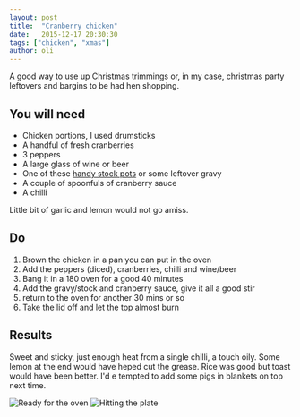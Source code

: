 ```yaml
---
layout: post
title:  "Cranberry chicken"
date:   2015-12-17 20:30:30
tags: ["chicken", "xmas"] 
author: oli
---
```


A good way to use up Christmas trimmings or, in my case, christmas party leftovers and bargins to be had hen shopping.


## You will need

* Chicken portions, I used drumsticks
* A handful of fresh cranberries
* 3 peppers
* A large glass of wine or beer
* One of these [handy stock pots](http://amzn.to/1QCCVNF) or some leftover gravy
* A couple of spoonfuls of cranberry sauce
* A chilli

Little bit of garlic and lemon would not go amiss.

## Do

1. Brown the chicken in a pan you can put in the oven
2. Add the peppers (diced), cranberries, chilli and wine/beer
3. Bang it in a 180 oven for a good 40 minutes
4. Add the gravy/stock and cranberry sauce, give it all a good stir
5. return to the oven for another 30 mins or so
6. Take the lid off and let the top almost burn


## Results

Sweet and sticky, just enough heat from a single chilli, a touch oily.  Some lemon at the end would have heped cut the grease. Rice was good but toast would have been better.  I'd e tempted to add some pigs in blankets on top next time.


![Ready for the oven](/images/blog/cranberry_chicken/cranberry_chicken_1.jpg)
![Hitting the plate](/images/blog/cranberry_chicken/cranberry_chicken_2.jpg)